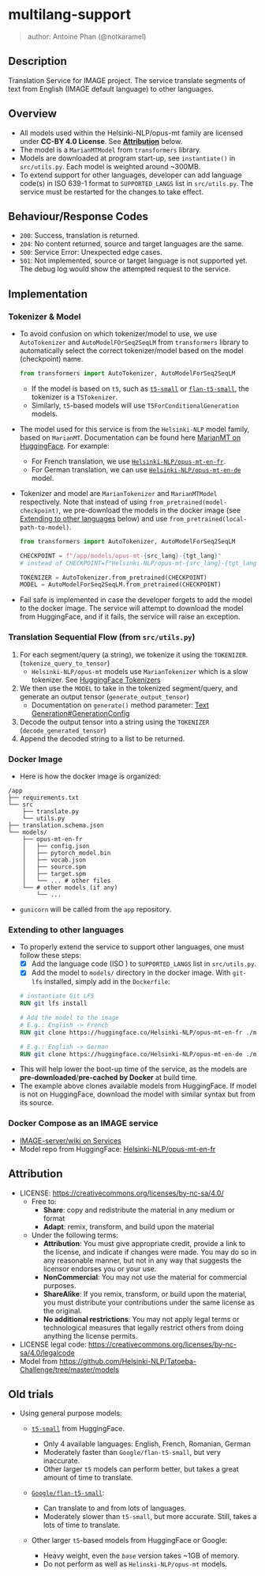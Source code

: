 # multilang-support

> author: Antoine Phan (@notkaramel)

## Description
Translation Service for IMAGE project. The service translate segments of text from English (IMAGE default language) to other languages.

## Overview
- All models used within the Helsinki-NLP/opus-mt family are licensed under **CC-BY 4.0 License**. See **[Attribution](#attribution)** below.
- The model is a `MarianMTModel` from `transformers` library.
- Models are downloaded at program start-up, see `instantiate()` in `src/utils.py`. Each model is weighted around ~300MB.
- To extend support for other languages, developer can add language code(s) in ISO 639-1 format to `SUPPORTED_LANGS` list in `src/utils.py`. The service must be restarted for the changes to take effect.

## Behaviour/Response Codes
- `200`: Success, translation is returned.
- `204`: No content returned, source and target languages are the same.
- `500`: Service Error: Unexpected edge cases.
- `501`: Not implemented, source or target language is not supported yet. The debug log would show the attempted request to the service.

## Implementation
### Tokenizer & Model
- To avoid confusion on which tokenizer/model to use, we use `AutoTokenizer` and `AutoModelFOrSeq2SeqLM` from `transformers` library to automatically select the correct tokenizer/model based on the model (checkpoint) name.
  ```python
  from transformers import AutoTokenizer, AutoModelForSeq2SeqLM
  ```
  - If the model is based on `t5`, such as [`t5-small`](https://huggingface.co/t5-small) or [`flan-t5-small`](https://huggingface.co/google/flan-t5-small), the tokenizer is a `T5Tokenizer`.
  - Similarly, `t5`-based models will use `T5ForConditionalGeneration` models.

- The model used for this service is from the `Helsinki-NLP` model family, based on `MarianMT`. Documentation can be found here [MarianMT on HuggingFace](https://huggingface.co/docs/transformers/main/en/model_doc/marian). For example:
  - For French translation, we use [`Helsinki-NLP/opus-mt-en-fr`](https://huggingface.co/Helsinki-NLP/opus-mt-en-fr).
  - For German translation, we can use [`Helsinki-NLP/opus-mt-en-de`](https://huggingface.co/Helsinki-NLP/opus-mt-en-de) model.
- Tokenizer and model are  `MarianTokenizer` and `MarianMTModel` respectively. Note that instead of using `from_pretrained(model-checkpoint)`, we pre-download the models in the docker image (see [Extending to other languages](#extending-to-other-languages) below) and use `from_pretrained(local-path-to-model)`. 
  ```py
  from transformers import AutoTokenizer, AutoModelForSeq2SeqLM
  
  CHECKPOINT = f"/app/models/opus-mt-{src_lang}-{tgt_lang}"
  # instead of CHECKPOINT=f"Helsinki-NLP/opus-mt-{src_lang}-{tgt_lang}"

  TOKENIZER = AutoTokenizer.from_pretrained(CHECKPOINT)
  MODEL = AutoModelForSeq2SeqLM.from_pretrained(CHECKPOINT)
  ```
- Fail safe is implemented in case the developer forgets to add the model to the docker image. The service will attempt to download the model from HuggingFace, and if it fails, the service will raise an exception.

### Translation Sequential Flow (from `src/utils.py`)
1. For each segment/query (a string), we tokenize it using the `TOKENIZER`.(`tokenize_query_to_tensor`)
   - `Helsinki-NLP/opus-mt` models use `MarianTokenizer` which is a slow tokenizer. See [HuggingFace Tokenizers](https://huggingface.co/docs/transformers/v4.30.0/en/main_classes/tokenizer#tokenizer)
2. We then use the `MODEL` to take in the tokenized segment/query, and generate an output tensor (`generate_output_tensor`)
   - Documentation on `generate()` method parameter: [Text Generation#GenerationConfig](https://huggingface.co/docs/transformers/v4.30.0/en/main_classes/text_generation#transformers.GenerationConfig)
3. Decode the output tensor into a string using the `TOKENIZER` (`decode_generated_tensor`)
4. Append the decoded string to a list to be returned.

### Docker Image
- Here is how the docker image is organized:
```
/app
├── requirements.txt
└── src
    ├── translate.py
    └── utils.py
├── translation.schema.json
└── models/
    ├── opus-mt-en-fr
    │   ├── config.json
    │   ├── pytorch_model.bin
    │   ├── vocab.json
    │   ├── source.spm
    │   ├── target.spm
    │   └── ... # other files
    └── # other models (if any)
        └── ...
```
- `gunicorn` will be called from the `app` repository.

### Extending to other languages
- To properly extend the service to support other languages, one must follow these steps:
  - [x] Add the language code (ISO ) to `SUPPORTED_LANGS` list in `src/utils.py`.
  - [x] Add the model to `models/` directory in the docker image. With `git-lfs` installed, simply add in the `Dockerfile`:
  ```dockerfile
  # instantiate Git LFS
  RUN git lfs install 

  # Add the model to the image
  # E.g.: English -> French
  RUN git clone https://huggingface.co/Helsinki-NLP/opus-mt-en-fr ./models/opus-mt-en-fr

  # E.g.: English -> German
  RUN git clone https://huggingface.co/Helsinki-NLP/opus-mt-en-de ./models/opus-mt-en-de
  ```
- This will help lower the boot-up time of the service, as the models are **pre-downloaded**/**pre-cached by Docker** at build time. 
- The example above clones available models from HuggingFace. If model is not on HuggingFace, download the model with similar syntax but from its source.

### Docker Compose as an IMAGE service
- [IMAGE-server/wiki on Services](https://github.com/Shared-Reality-Lab/IMAGE-server/wiki/2.-Handlers,-Preprocessors-and-Services#services)
- Model repo from HuggingFace: [Helsinki-NLP/opus-mt-en-fr](https://huggingface.co/Helsinki-NLP/opus-mt-en-fr/tree/main)

  
## Attribution
- LICENSE: https://creativecommons.org/licenses/by-nc-sa/4.0/
  - Free to:
    - **Share**: copy and redistribute the material in any medium or format
    - **Adapt**: remix, transform, and build upon the material
  - Under the following terms:
    - **Attribution**:  You must give appropriate credit, provide a link to the license, and indicate if changes were made. You may do so in any reasonable manner, but not in any way that suggests the licensor endorses you or your use.
    - **NonCommercial**:  You may not use the material for commercial purposes.
    - **ShareAlike**: If you remix, transform, or build upon the material, you must distribute your contributions under the same license as the original.
    - **No additional restrictions**: You may not apply legal terms or technological measures that legally restrict others from doing anything the license permits.
- LICENSE legal code: https://creativecommons.org/licenses/by-nc-sa/4.0/legalcode
- Model from https://github.com/Helsinki-NLP/Tatoeba-Challenge/tree/master/models

## Old trials
- Using general purpose models:
  - [`t5-small`](https://huggingface.co/t5-small)  from HuggingFace.
    - Only 4 available languages: English, French, Romanian, German
    - Moderately faster than `Google/flan-t5-small`, but very inaccurate.
    - Other larger `t5` models can perform better, but takes a great amount of time to translate.

  - [`Google/flan-t5-small`](https://huggingface.co/google/flan-t5-small):
    - Can translate to and from lots of languages.
    - Moderately slower than `t5-small`, but more accurate. Still, takes a lots of time to translate.

  - Other larger `t5`-based models from HuggingFace or Google: 
    - Heavy weight, even the *`base`* version takes ~1GB of memory.
    - Do not perform as well as `Helinski-NLP/opus-mt` models.